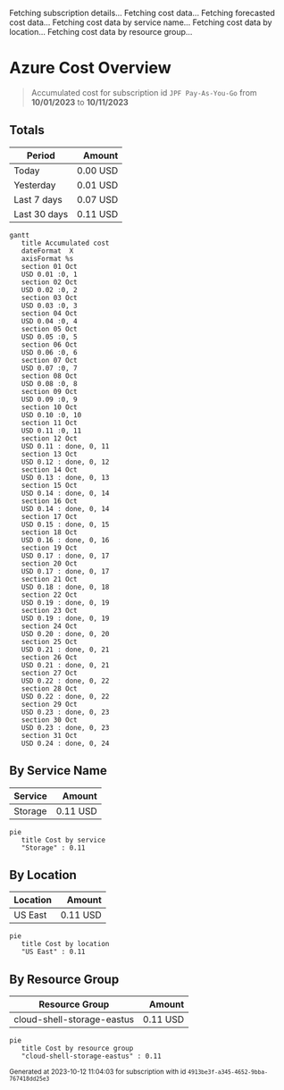 Fetching subscription details...
Fetching cost data...
Fetching forecasted cost data...
Fetching cost data by service name...
Fetching cost data by location...
Fetching cost data by resource group...
# Azure Cost Overview

> Accumulated cost for subscription id `JPF Pay-As-You-Go` from **10/01/2023** to **10/11/2023**

## Totals

|Period|Amount|
|---|---:|
|Today|0.00 USD|
|Yesterday|0.01 USD|
|Last 7 days|0.07 USD|
|Last 30 days|0.11 USD|

```mermaid
gantt
   title Accumulated cost
   dateFormat  X
   axisFormat %s
   section 01 Oct
   USD 0.01 :0, 1
   section 02 Oct
   USD 0.02 :0, 2
   section 03 Oct
   USD 0.03 :0, 3
   section 04 Oct
   USD 0.04 :0, 4
   section 05 Oct
   USD 0.05 :0, 5
   section 06 Oct
   USD 0.06 :0, 6
   section 07 Oct
   USD 0.07 :0, 7
   section 08 Oct
   USD 0.08 :0, 8
   section 09 Oct
   USD 0.09 :0, 9
   section 10 Oct
   USD 0.10 :0, 10
   section 11 Oct
   USD 0.11 :0, 11
   section 12 Oct
   USD 0.11 : done, 0, 11
   section 13 Oct
   USD 0.12 : done, 0, 12
   section 14 Oct
   USD 0.13 : done, 0, 13
   section 15 Oct
   USD 0.14 : done, 0, 14
   section 16 Oct
   USD 0.14 : done, 0, 14
   section 17 Oct
   USD 0.15 : done, 0, 15
   section 18 Oct
   USD 0.16 : done, 0, 16
   section 19 Oct
   USD 0.17 : done, 0, 17
   section 20 Oct
   USD 0.17 : done, 0, 17
   section 21 Oct
   USD 0.18 : done, 0, 18
   section 22 Oct
   USD 0.19 : done, 0, 19
   section 23 Oct
   USD 0.19 : done, 0, 19
   section 24 Oct
   USD 0.20 : done, 0, 20
   section 25 Oct
   USD 0.21 : done, 0, 21
   section 26 Oct
   USD 0.21 : done, 0, 21
   section 27 Oct
   USD 0.22 : done, 0, 22
   section 28 Oct
   USD 0.22 : done, 0, 22
   section 29 Oct
   USD 0.23 : done, 0, 23
   section 30 Oct
   USD 0.23 : done, 0, 23
   section 31 Oct
   USD 0.24 : done, 0, 24
```

## By Service Name

|Service|Amount|
|---|---:|
|Storage|0.11 USD|

```mermaid
pie
   title Cost by service
   "Storage" : 0.11
```

## By Location

|Location|Amount|
|---|---:|
|US East|0.11 USD|

```mermaid
pie
   title Cost by location
   "US East" : 0.11
```

## By Resource Group

|Resource Group|Amount|
|---|---:|
|cloud-shell-storage-eastus|0.11 USD|

```mermaid
pie
   title Cost by resource group
   "cloud-shell-storage-eastus" : 0.11
```

<sup>Generated at 2023-10-12 11:04:03 for subscription with id `4913be3f-a345-4652-9bba-767418dd25e3`</sup>
